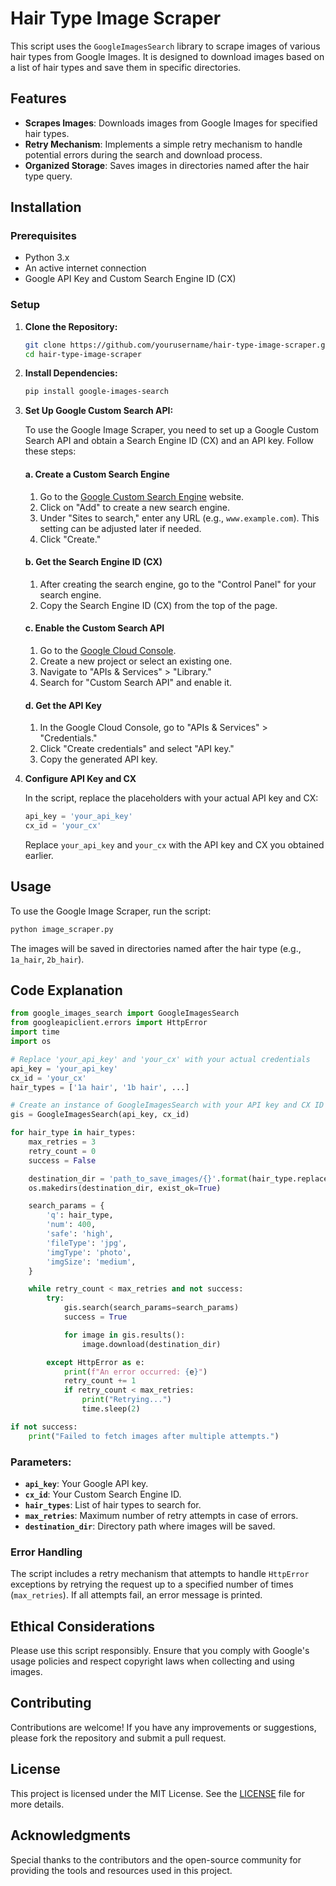 
# Hair Type Image Scraper

This script uses the `GoogleImagesSearch` library to scrape images of various hair types from Google Images. It is designed to download images based on a list of hair types and save them in specific directories.

## Features

- **Scrapes Images**: Downloads images from Google Images for specified hair types.
- **Retry Mechanism**: Implements a simple retry mechanism to handle potential errors during the search and download process.
- **Organized Storage**: Saves images in directories named after the hair type query.

## Installation

### Prerequisites

- Python 3.x
- An active internet connection
- Google API Key and Custom Search Engine ID (CX)

### Setup

1. **Clone the Repository:**

   ```bash
   git clone https://github.com/yourusername/hair-type-image-scraper.git
   cd hair-type-image-scraper
   ```

2. **Install Dependencies:**

   ```bash
   pip install google-images-search
   ```

3. **Set Up Google Custom Search API:**

   To use the Google Image Scraper, you need to set up a Google Custom Search API and obtain a Search Engine ID (CX) and an API key. Follow these steps:

   #### a. Create a Custom Search Engine

   1. Go to the [Google Custom Search Engine](https://cse.google.com/cse/) website.
   2. Click on "Add" to create a new search engine.
   3. Under "Sites to search," enter any URL (e.g., `www.example.com`). This setting can be adjusted later if needed.
   4. Click "Create."

   #### b. Get the Search Engine ID (CX)

   1. After creating the search engine, go to the "Control Panel" for your search engine.
   2. Copy the Search Engine ID (CX) from the top of the page.

   #### c. Enable the Custom Search API

   1. Go to the [Google Cloud Console](https://console.cloud.google.com/).
   2. Create a new project or select an existing one.
   3. Navigate to "APIs & Services" > "Library."
   4. Search for "Custom Search API" and enable it.

   #### d. Get the API Key

   1. In the Google Cloud Console, go to "APIs & Services" > "Credentials."
   2. Click "Create credentials" and select "API key."
   3. Copy the generated API key.

4. **Configure API Key and CX**

   In the script, replace the placeholders with your actual API key and CX:

   ```python
   api_key = 'your_api_key'
   cx_id = 'your_cx'
   ```

   Replace `your_api_key` and `your_cx` with the API key and CX you obtained earlier.

## Usage

To use the Google Image Scraper, run the script:

```bash
python image_scraper.py
```

The images will be saved in directories named after the hair type (e.g., `1a_hair`, `2b_hair`).

## Code Explanation

```python
from google_images_search import GoogleImagesSearch
from googleapiclient.errors import HttpError
import time
import os

# Replace 'your_api_key' and 'your_cx' with your actual credentials
api_key = 'your_api_key'
cx_id = 'your_cx'
hair_types = ['1a hair', '1b hair', ...]

# Create an instance of GoogleImagesSearch with your API key and CX ID
gis = GoogleImagesSearch(api_key, cx_id)

for hair_type in hair_types:
    max_retries = 3
    retry_count = 0
    success = False

    destination_dir = 'path_to_save_images/{}'.format(hair_type.replace(" ", "_"))
    os.makedirs(destination_dir, exist_ok=True)

    search_params = {
        'q': hair_type,
        'num': 400,
        'safe': 'high',
        'fileType': 'jpg',
        'imgType': 'photo',
        'imgSize': 'medium',
    }

    while retry_count < max_retries and not success:
        try:
            gis.search(search_params=search_params)
            success = True

            for image in gis.results():
                image.download(destination_dir)

        except HttpError as e:
            print(f"An error occurred: {e}")
            retry_count += 1
            if retry_count < max_retries:
                print("Retrying...")
                time.sleep(2)

if not success:
    print("Failed to fetch images after multiple attempts.")
```

### Parameters:

- **`api_key`**: Your Google API key.
- **`cx_id`**: Your Custom Search Engine ID.
- **`hair_types`**: List of hair types to search for.
- **`max_retries`**: Maximum number of retry attempts in case of errors.
- **`destination_dir`**: Directory path where images will be saved.

### Error Handling

The script includes a retry mechanism that attempts to handle `HttpError` exceptions by retrying the request up to a specified number of times (`max_retries`). If all attempts fail, an error message is printed.

## Ethical Considerations

Please use this script responsibly. Ensure that you comply with Google's usage policies and respect copyright laws when collecting and using images.

## Contributing

Contributions are welcome! If you have any improvements or suggestions, please fork the repository and submit a pull request.

## License

This project is licensed under the MIT License. See the [LICENSE](LICENSE) file for more details.

## Acknowledgments

Special thanks to the contributors and the open-source community for providing the tools and resources used in this project.

